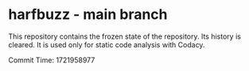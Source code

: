 # harfbuzz - main branch

This repository contains the frozen state of the repository.
Its history is cleared. It is used only for static code
analysis with Codacy.

Commit Time: 1721958977